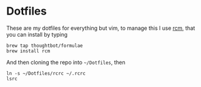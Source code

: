 # Dotfiles

These are my dotfiles for everything but vim,
to manage this I use [rcm](https://github.com/thoughtbot/rcm), that you can install by typing

```
brew tap thoughtbot/formulae
brew install rcm
```

And then cloning the repo into `~/Dotfiles`, then

```
ln -s ~/Dotfiles/rcrc ~/.rcrc
lsrc
```

